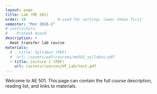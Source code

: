 ```yaml
---
layout: page
title: Lab (ME 501)
order: 10              # used for sorting; lower shows first
semester: "Mon 2026-I"
# instructors:
#  - Prateek Anand
description: >
  Heat transfer lab course
materials:
  # - title: Syllabus (PDF)
  #  url: /assets/pdf/courses/me501_syllabus.pdf
  - title: Lecture 1 (PDF)
    url: /assets/courses/HT_Lab/test.pdf
---
```

Welcome to AE 501. This page can contain the full course description, reading list, and links to materials.
